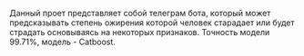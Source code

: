 Данный проет представляет собой телеграм бота, который может предсказывать степень ожирения которой человек старадает или будет страдать основываясь на некоторых признаков. Точность модели 99.71%, модель - Catboost.
